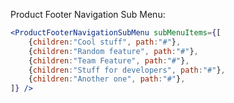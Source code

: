 Product Footer Navigation Sub Menu:

```jsx
<ProductFooterNavigationSubMenu subMenuItems={[
    {children:"Cool stuff", path:"#"},
    {children:"Random feature", path:"#"},
    {children:"Team Feature", path:"#"},
    {children:"Stuff for developers", path:"#"},
    {children:"Another one", path:"#"},
]} />
```
